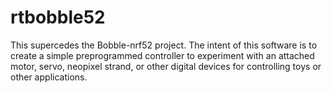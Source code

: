 # rtbobble52
This supercedes the Bobble-nrf52 project. The intent of this software is to create a simple preprogrammed controller to experiment with an attached motor, servo, neopixel strand, or other digital devices for controlling toys or other applications.

